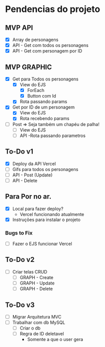 # Pendencias do projeto

## MVP API
- [X] Array de personagens
- [X] API - Get com todos os personagens
- [X] API - Get com personagem por ID

## MVP GRAPHIC  
- [X] Get para Todos os personagens
    - [X] View do EJS
        - [X] ForEach
        - [X] Button com Id
    - [X] Rota passando params
- [X] Get por ID de um personagem
    - [X] View do EJS
    - [X] Rota recebendo params
- [ ] Post => Seja também um chapéu de palha!
    - [ ] View do EJS
    - [ ] API -Rota passando parametros

## To-Do v1
- [x] Deploy da API Vercel
- [ ] Gifs para todos os personagens
- [ ] API - Post (Update)
- [ ] API - Delete

## Para Por no ar.
- [X] Local para fazer deploy?
    - Vercel funcionando atualmente
- [x] Instruções para instalar o projeto

### Bugs to Fix
- [ ] Fazer o EJS funcionar Vercel

## To-Do v2
- [ ] Criar telas CRUD
    - [ ] GRAPH - Create
    - [ ] GRAPH - Update
    - [ ] GRAPH - Delete

## To-Do v3
- [ ] Migrar Arquitetura MVC
- [ ] Trabalhar com db MySQL
    - [ ] Criar o db
    - [ ] Regra de ID deletavel
        - Somente a que o user gera